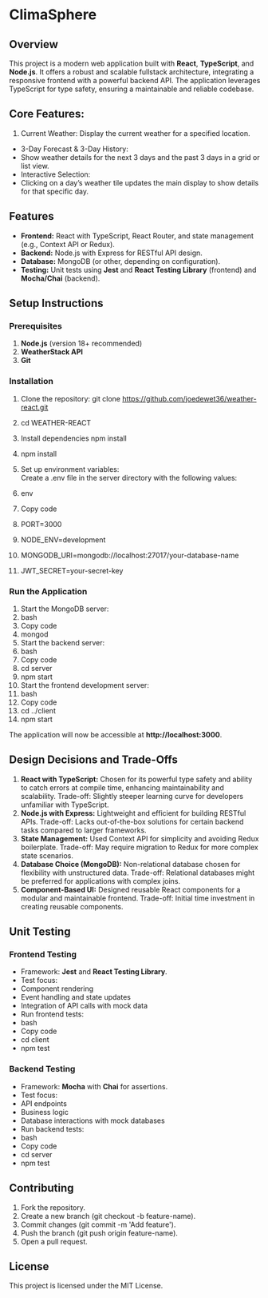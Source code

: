 # ClimaSphere

## Overview

This project is a modern web application built with **React**, **TypeScript**, and **Node.js**. It offers a robust and scalable fullstack architecture, integrating a responsive frontend with a powerful backend API. The application leverages TypeScript for type safety, ensuring a maintainable and reliable codebase.
## Core Features:
1. Current Weather:
   Display the current weather for a specified location.
* 3-Day Forecast & 3-Day History:
* Show weather details for the next 3 days and the past 3 days in a grid or list view.
* Interactive Selection:
* Clicking on a day’s weather tile updates the main display to show details for that specific day.
## Features

*   **Frontend:** React with TypeScript, React Router, and state management (e.g., Context API or Redux).
*   **Backend:** Node.js with Express for RESTful API design.
*   **Database:** MongoDB (or other, depending on configuration).
*   **Testing:** Unit tests using **Jest** and **React Testing Library** (frontend) and **Mocha/Chai** (backend).

## Setup Instructions

### Prerequisites

1.  **Node.js** (version 18+ recommended)
2.  **WeatherStack API**
3.  **Git**

### Installation

1.  Clone the repository:
          git clone https://github.com/joedewet36/weather-react.git
2.  cd WEATHER-REACT
3.  Install dependencies
        npm install

14.  npm install
15.  Set up environment variables:  
    Create a .env file in the server directory with the following values:
16.  env
17.  Copy code
18.  PORT=3000
19.  NODE\_ENV=development
20.  MONGODB\_URI=mongodb://localhost:27017/your-database-name
21.  JWT\_SECRET=your-secret-key

### Run the Application

1.  Start the MongoDB server:
2.  bash
3.  Copy code
4.  mongod
5.  Start the backend server:
6.  bash
7.  Copy code
8.  cd server
9.  npm start
10.  Start the frontend development server:
11.  bash
12.  Copy code
13.  cd ../client
14.  npm start

The application will now be accessible at **http://localhost:3000**.

## Design Decisions and Trade-Offs

1.  **React with TypeScript:** Chosen for its powerful type safety and ability to catch errors at compile time, enhancing maintainability and scalability. Trade-off: Slightly steeper learning curve for developers unfamiliar with TypeScript.
2.  **Node.js with Express:** Lightweight and efficient for building RESTful APIs. Trade-off: Lacks out-of-the-box solutions for certain backend tasks compared to larger frameworks.
3.  **State Management:** Used Context API for simplicity and avoiding Redux boilerplate. Trade-off: May require migration to Redux for more complex state scenarios.
4.  **Database Choice (MongoDB):** Non-relational database chosen for flexibility with unstructured data. Trade-off: Relational databases might be preferred for applications with complex joins.
5.  **Component-Based UI:** Designed reusable React components for a modular and maintainable frontend. Trade-off: Initial time investment in creating reusable components.

## Unit Testing

### Frontend Testing

*   Framework: **Jest** and **React Testing Library**.
*   Test focus:
*   Component rendering
*   Event handling and state updates
*   Integration of API calls with mock data
*   Run frontend tests:
*   bash
*   Copy code
*   cd client
*   npm test

### Backend Testing

*   Framework: **Mocha** with **Chai** for assertions.
*   Test focus:
*   API endpoints
*   Business logic
*   Database interactions with mock databases
*   Run backend tests:
*   bash
*   Copy code
*   cd server
*   npm test

## Contributing

1.  Fork the repository.
2.  Create a new branch (git checkout -b feature-name).
3.  Commit changes (git commit -m 'Add feature').
4.  Push the branch (git push origin feature-name).
5.  Open a pull request.

## License

This project is licensed under the MIT License.